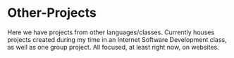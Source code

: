 # Other-Projects
Here we have projects from other languages/classes. Currently houses projects created during my time in an Internet Software Development class, as well as one group project. All focused, at least right now, on websites.
